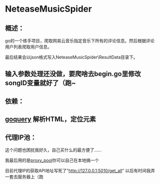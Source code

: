 # NeteaseMusicSpider
概述：
---------
go的一个练手项目，爬取网易云音乐指定音乐下所有的评论信息。然后根据评论用户列表爬取用户信息。

最后结果会以json格式写入NeteaseMusicSpider\ResultData目录下。

输入参数处理还没做，要爬啥去begin.go里修改songID变量就好了（跑~
---------
依赖：
---------
[goquery](https://github.com/PuerkitoBio/goquery) 解析HTML，定位元素
---------
代理IP池：
---------
这个问题也困扰我好久，自己买什么的最方便了……
 
我最后用的是[proxy_pool](https://github.com/jhao104/proxy_pool)你可以自己在本地搞一个

目前代理IP的获取API地址写死了"http://127.0.0.1:5010/get_all" 以后有时间我弄一套去服务器上（跑

